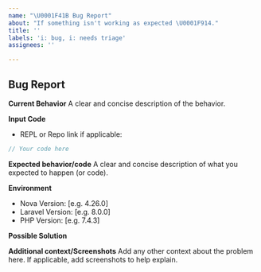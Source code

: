 ```yaml
---
name: "\U0001F41B Bug Report"
about: "If something isn't working as expected \U0001F914."
title: ''
labels: 'i: bug, i: needs triage'
assignees: ''

---
```


## Bug Report

**Current Behavior**
A clear and concise description of the behavior.

**Input Code**
- REPL or Repo link if applicable:

```php
// Your code here
```

**Expected behavior/code**
A clear and concise description of what you expected to happen (or code).


**Environment**
- Nova Version: [e.g. 4.26.0]
- Laravel Version: [e.g. 8.0.0]
- PHP Version: [e.g. 7.4.3]

**Possible Solution**
<!--- Only if you have suggestions on a fix for the bug -->

**Additional context/Screenshots**
Add any other context about the problem here. If applicable, add screenshots to help explain.
